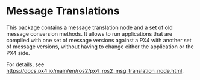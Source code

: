 # Message Translations

This package contains a message translation node and a set of old message conversion methods.
It allows to run applications that are compiled with one set of message versions against a PX4 with another set of message versions, without having to change either the application or the PX4 side.

For details, see https://docs.px4.io/main/en/ros2/px4_ros2_msg_translation_node.html.
